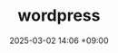---
layout: post
title: wordpress
date: 2025-03-02 14:06 +09:00
categories: [Linux, master]
tags: [linux]
image:
    path: /assets/img/python/Linux.png
---